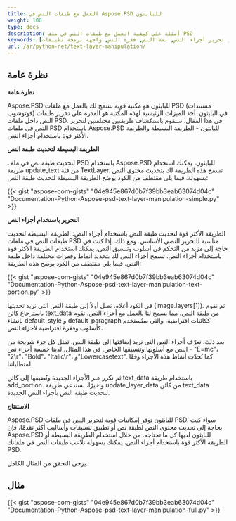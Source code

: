 ```yaml
---
title: العمل مع طبقات النص في Aspose.PSD للبايثون
weight: 100
type: docs
description: أمثلة على كيفية العمل مع طبقات النص في ملف PSD
keywords: [طبقة نص, تحديث النص, تحرير أجزاء النص, نمط النص, فقرة النص, واجهة برمجة تطبيقات PSD, بايثون, عينة الكود]
url: /ar/python-net/text-layer-manipulation/
---
```


## **نظرة عامة**

**نظرة عامة**

Aspose.PSD للبايثون هو مكتبة قوية تسمح لك بالعمل مع ملفات PSD (مستندات فوتوشوب) في البايثون. أحد الميزات الرئيسية لهذه المكتبة هو القدرة على تحرير طبقات النص داخل ملفات PSD. في هذا المقال، سنقوم باستكشاف طريقتين مختلفتين لتحرير النص في ملفات PSD باستخدام Aspose.PSD للبايثون - الطريقة البسيطة والطريقة الأكثر قوة باستخدام أجزاء النص.

**الطريقة البسيطة لتحديث طبقة النص**

لتحديث طبقة نص في ملف PSD باستخدام Aspose.PSD للبايثون، يمكنك استخدام طريقة update_text من فئة TextLayer. تسمح هذه الطريقة لك بتحديث محتوى النص بسهولة. فيما يلي مقتطف من الكود يوضح الطريقة البسيطة لتحديث طبقة النص:

{{< gist "aspose-com-gists" "04e945e867d0b7f39bb3eab63074d04c" "Documentation-Python-Aspose-psd-text-layer-manipulation-simple.py" >}}

**التحرير باستخدام أجزاء النص**

الطريقة الأكثر قوة لتحديث طبقة النص باستخدام أجزاء النص: الطريقة البسيطة لتحديث طبقات النص في ملفات PSD مناسبة للتحرير النصي الأساسي. ومع ذلك، إذا كنت في حاجة إلى مزيد من التحكم في أسلوب وتنسيق النص، يمكنك استخدام الطريقة الأكثر قوة باستخدام أجزاء النص. تسمح أجزاء النص لك بتحديد أنماط وفقرات مختلفة داخل طبقة النص. فيما يلي مقتطف من الكود يوضح هذه الطريقة:

{{< gist "aspose-com-gists" "04e945e867d0b7f39bb3eab63074d04c" "Documentation-Python-Aspose-psd-text-layer-manipulation-text-portion.py" >}}

في الكود أعلاه، نصل أولاً إلى طبقة النص التي نريد تحديثها (image.layers[1]). ثم نقوم باسترجاع كائن text_data من طبقة النص، مما يسمح لنا بالعمل مع أجزاء النص. نقوم بإنشاء default_style و default_paragraph ككائنات افتراضية، والتي ستُستخدم كأسلوب وفقرة افتراضية لأجزاء النص.

بعد ذلك، نعرّف أجزاء النص التي نريد إضافتها إلى طبقة النص. تمثل كل جزء شريحة من النص مع أسلوبها وتنسيقها الخاص. في هذا المثال، لدينا خمسة أجزاء نص - "E=mc"، "2\r"، "Bold"، "Italic\r"، و"Lowercasetext". كما نُحدّث أنماط هذه الأجزاء وفقًا لمتطلباتنا.

ثم نكرر عبر الأجزاء الجديدة ونُضيفها إلى كائن text_data باستخدام طريقة add_portion. وأخيرًا، نستدعي طريقة update_layer_data من كائن text_data لتحديث طبقة النص بأجزاء النص الجديدة.

**الاستنتاج**

Aspose.PSD للبايثون توفر إمكانيات قوية لتحرير النص في ملفات PSD. سواء كنت بحاجة إلى تحديث محتوى النص لطبقة نص أو تطبيق تنسيقات وأساليب أكثر تقدمًا، فإن Aspose.PSD للبايثون لديها كل ما تحتاجه. من خلال استخدام الطريقة البسيطة أو الطريقة الأكثر قوة باستخدام أجزاء النص، يمكنك بسهولة تلاعب طبقات النص في ملفاتك PSD.

يرجى التحقق من المثال الكامل.

## **مثال**

{{< gist "aspose-com-gists" "04e945e867d0b7f39bb3eab63074d04c" "Documentation-Python-Aspose-psd-text-layer-manipulation-full.py" >}}